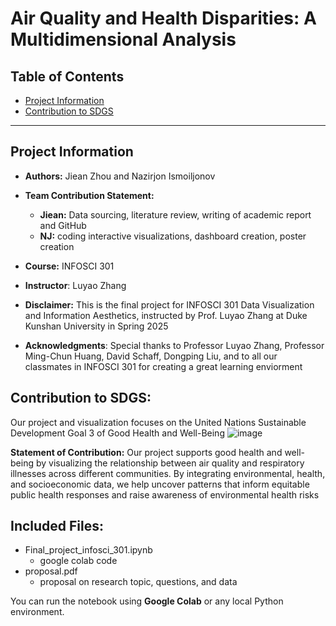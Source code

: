 # **Air Quality and Health Disparities: A Multidimensional Analysis**

## **Table of Contents**
* [Project Information](./README.md#Project-Information)
* [Contribution to SDGS](./README.md#Contribution-to-SDGS)

---

## Project Information

- **Authors:** Jiean Zhou and Nazirjon Ismoiljonov

- **Team Contribution Statement:**
  - **Jiean:** Data sourcing, literature review, writing of academic report and GitHub
  - **NJ:** coding interactive visualizations, dashboard creation, poster creation
  
- **Course:** INFOSCI 301

- **Instructor**: Luyao Zhang

- **Disclaimer:** This is the final project for INFOSCI 301 Data Visualization and Information Aesthetics, instructed by Prof. Luyao Zhang at Duke Kunshan University in Spring 2025
  
- **Acknowledgments**:  Special thanks to Professor Luyao Zhang, Professor Ming-Chun Huang, David Schaff, Dongping Liu, and to all our classmates in INFOSCI 301 for creating a great learning enviorment 

## Contribution to SDGS:
Our project and visualization focuses on the United Nations Sustainable Development Goal 3 of Good Health and Well-Being
![image](https://github.com/user-attachments/assets/2bbb9bd3-4d47-4ed8-a8d9-472d27e66157)

**Statement of Contribution:** Our project supports good health and well-being by visualizing the relationship between air quality and respiratory illnesses across different communities. By integrating environmental, health, and socioeconomic data, we help uncover patterns that inform equitable public health responses and raise awareness of environmental health risks



## Included Files:
- Final_project_infosci_301.ipynb
   - google colab code 
- proposal.pdf
   - proposal on research topic, questions, and data
  


You can run the notebook using **Google Colab** or any local Python environment.

